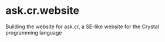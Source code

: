 # ask.cr.website
Building the website for ask.cr, a SE-like website for the Crystal programming language
